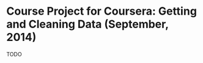 Course Project for Coursera: Getting and Cleaning Data (September, 2014)
=============================

TODO
